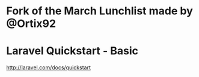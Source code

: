 # Fork of the March Lunchlist made by @Ortix92



# Laravel Quickstart - Basic

http://laravel.com/docs/quickstart
